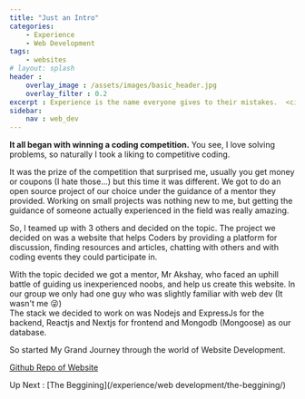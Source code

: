 ```yaml
---
title: "Just an Intro"
categories: 
    - Experience
    - Web Development
tags:
    - websites
# layout: splash
header : 
    overlay_image : /assets/images/basic_header.jpg
    overlay_filter : 0.2
excerpt : Experience is the name everyone gives to their mistakes.  <cite>Oscar Wilde</cite>
sidebar:
    nav : web_dev
---
```


<strong>It all began with winning a coding competition.</strong> You see, I love solving problems, so naturally I took a liking to competitive coding. 

It was the prize of the competition that surprised me, usually you get money or coupons (I hate those...) but this time it was different. We got to do an open source project of our choice under the guidance of a mentor they provided. Working on small projects was nothing new to me, but getting the guidance of someone actually experienced in the field was really amazing.

So, I teamed up with 3 others and decided on the topic. The project we decided on was a website that helps Coders by providing a platform for discussion, finding resources and articles, chatting with others and with coding events they could participate in.

With the topic decided we got a mentor, Mr Akshay, who faced an uphill battle of guiding us inexperienced noobs, and help us create this website. In our group we only had one guy who was slightly familiar with web dev (It wasn't me &#128540;)  
The stack we decided to work on was Nodejs and ExpressJs for the backend, Reactjs and Nextjs for frontend and Mongodb (Mongoose) as our database.

So started My Grand Journey through the world of Website Development.

[Github Repo of Website](https://github.com/Scramjet911/Codestats)

Up Next : [The Beggining](/experience/web development/the-beggining/)
